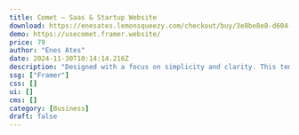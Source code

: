 ```yaml
---
title: Comet — Saas & Startup Website
download: https://enesates.lemonsqueezy.com/checkout/buy/3e8be8e8-d604-47a6-a818-888cfa2558ca
demo: https://usecomet.framer.website/
price: 79
author: "Enes Ates"
date: 2024-11-30T10:14:14.216Z
description: "Designed with a focus on simplicity and clarity. This template features a dark theme, reflecting a clean and straightforward design approach. Developed with attention to the latest trends, Comet is carefully crafted to ensure a high level of detail."
ssg: ["Framer"]
css: []
ui: []
cms: []
category: [Business]
draft: false
---
```

